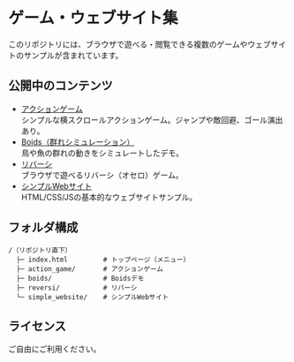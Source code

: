 # ゲーム・ウェブサイト集

このリポジトリには、ブラウザで遊べる・閲覧できる複数のゲームやウェブサイトのサンプルが含まれています。

## 公開中のコンテンツ

- [アクションゲーム](action_game/)  
  シンプルな横スクロールアクションゲーム。ジャンプや敵回避、ゴール演出あり。
- [Boids（群れシミュレーション）](boids/)  
  鳥や魚の群れの動きをシミュレートしたデモ。
- [リバーシ](reversi/)  
  ブラウザで遊べるリバーシ（オセロ）ゲーム。
- [シンプルWebサイト](simple_website/)  
  HTML/CSS/JSの基本的なウェブサイトサンプル。

## フォルダ構成

```
/（リポジトリ直下）
  ├─ index.html         # トップページ（メニュー）
  ├─ action_game/       # アクションゲーム
  ├─ boids/             # Boidsデモ
  ├─ reversi/           # リバーシ
  └─ simple_website/    # シンプルWebサイト
```

## ライセンス

ご自由にご利用ください。 